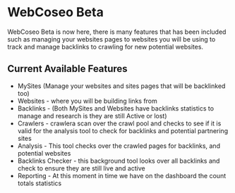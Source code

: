 # WebCoseo Beta
WebCoseo Beta is now here, there is many features that has been included such as managing your websites pages to websites you will be using to track and manage backlinks to crawling for new potential websites.

## Current Available Features

- MySites (Manage your websites and sites pages that will be backlinked too)
- Websites - where you will be building links from
- Backlinks - (Both MySites and Websites have backlinks statistics to manage and research is they are still Active or lost)
- Crawlers - crawlera scan over the crawl pool and checks to see if it is valid for the analysis tool to check for backlinks and potential partnering sites
- Analysis - This tool checks over the crawled pages for backlinks, and potential websites
- Backlinks Checker - this background tool looks over all backlinks and check to ensure they are still live and active
- Reporting - At this moment in time we have on the dashboard the count totals statistics
